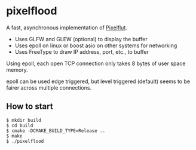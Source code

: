 # pixelflood

A fast, asynchronous implementation of [Pixelflut](https://cccgoe.de/wiki/Pixelflut).

- Uses GLFW and GLEW (optional) to display the buffer
- Uses epoll on linux or boost asio on other systems for networking
- Uses FreeType to draw IP address, port, etc., to buffer

Using epoll, each open TCP connection only takes 8 bytes of user space memory.

epoll can be used edge triggered, but level triggered (default) seems to be fairer across multiple connections.

## How to start
```
$ mkdir build
$ cd build
$ cmake -DCMAKE_BUILD_TYPE=Release ..
$ make
$ ./pixelflood
```

